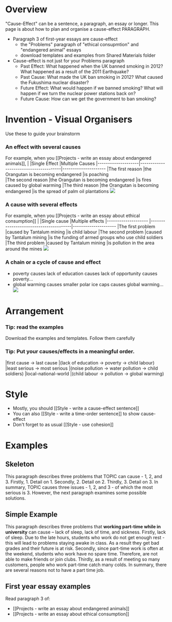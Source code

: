 # Overview
"Cause-Effect" can be a sentence, a paragraph, an essay or longer.
This page is about how to plan and organise a cause-effect PARAGRAPH.

* Paragraph 3 of first-year essays are cause-effect
    * the "Problems" paragraph of "ethical consupmtion" and "endangered animal" essays
    * download templates and examples from Shared Materials folder 
* Cause-effect is not just for your Problems paragraph
    * Past Effect: 	What happened when the UK banned smoking in 2012? What happened as a result of the 2011 Earthquake?
    * Past Cause:		What made the UK ban smoking in 2012? What caused the Fukushima nuclear disaster?
    * Future Effect:	What would happen if we banned smoking? What will happen if we turn the nuclear power stations back on?
    * Future Cause:	How can we get the government to ban smoking?

# Invention - Visual Organisers
Use these to guide your brainstorm

### An effect with several causes
For example, when you  [[Projects - write an essay about endangered animals]],
|					|Single Effect 				            |Multiple Causes
|--------------------|---------------------------------------|---------------------
|The first reason 	|the Orangutan is becoming endangered 	|is poaching								
|The second reason 	|the Orangutan is becoming endangered 	|is fires caused by global warming
|The third reason 	|the Orangutan is becoming endangered 	|is the spread of palm oil plantations 
<a href="https://openclipart.org/detail/29161/funnel-entonnoir"><img src="https://openclipart.org/download/29161/lmproulx-Funnel-Entonnoir.svg" /></a>

### A cause with several effects
For example, when you [[Projects - write an essay about ethical consumption]] 
|					    |Single cause 							|Multiple effects
|--------------------   |---------------------------------------|---------------------
|The first problem 	    |caused by Tantalum mining 				|is child labour
|The second problem 	|caused by Tantalum mining 				|is the funding of armed groups who use child soldiers
|The third problem 	    |caused by Tantalum mining 				|is pollution in the area around the mines
<a href="https://openclipart.org/detail/131869/divergent"><img src="https://openclipart.org/download/131869/divergent.svg" /></a>

 
### A chain or a cycle of cause and effect
* poverty causes lack of education causes lack of opportunity causes poverty...
* global warming causes smaller polar ice caps causes global warming...
<a href="https://openclipart.org/detail/86713/cycle-icon"><img src="https://openclipart.org/download/86713/cycle.svg" /></a>

# Arrangement 
### Tip: read the examples
Download the examples and templates. Follow them carefully

### Tip: Put your causes/effects in a meaningful order.
|first cause -> last cause 		|(lack of education -> poverty -> child labour)
|least serious -> most serious 	|(noise pollution -> water pollution -> child soldiers)
|local-national-world 			|(child labour -> pollution -> global warming)


# Style
* Mostly, you should [[Style - write a cause-effect sentence]]
* You can also [[Style - write a time-order sentence]] to show cause-effect
* Don't forget to as usual [[Style - use cohesion]]
 
# Examples
## Skeleton
This paragraph describes three problems that TOPIC can cause - 1, 2, and 3. Firstly,   1. Detail on 1. Secondly, 2. Detail on 2. Thirdly, 3. Detail on 3. In summary, TOPIC causes three issues - 1, 2, and 3 - of which the most serious is 3. However, the next paragraph examines some possible solutions.

## Simple Example
This paragraph describes three problems that __working part-time while in university__ can cause – lack of sleep, lack of time, and sickness. Firstly, lack of sleep. Due to the late hours, students who work do not get enough rest - this will lead to problems staying awake in class. As a result they get bad grades and their future is at risk. Secondly, since part-time work is often at the weekend, students who work have no spare time. Therefore, are not able to make friends or join clubs. Thirdly, as a result of meeting so many customers, people who work part-time catch many colds. In summary, there are several reasons not to have a part time job. 

## First year essay examples
Read paragraph 3 of:
*  [[Projects - write an essay about endangered animals]]
*  [[Projects - write an essay about ethical consumption]] 

 
